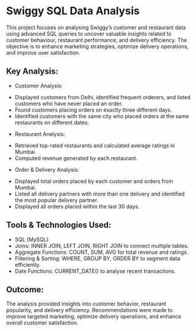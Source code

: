# Swiggy SQL Data Analysis
This project focuses on analysing Swiggy’s customer and restaurant data using advanced SQL queries to uncover valuable insights related to customer behaviour, restaurant performance, and delivery efficiency. The objective is to enhance marketing strategies, optimize delivery operations, and improve user satisfaction.

## Key Analysis:
- Customer Analysis:
* Displayed customers from Delhi, identified frequent orderers, and listed customers who have never placed an order.
* Found customers placing orders on exactly three different days.
* Identified customers with the same city who placed orders at the same restaurants on different dates.
- Restaurant Analysis:
* Retrieved top-rated restaurants and calculated average ratings in Mumbai.
* Computed revenue generated by each restaurant.
- Order & Delivery Analysis:
* Displayed total orders placed by each customer and orders from Mumbai.
* Listed all delivery partners with more than one delivery and identified the most popular delivery partner.
* Displayed all orders placed within the last 30 days.

## Tools & Technologies Used:
* SQL (MySQL)
* Joins: INNER JOIN, LEFT JOIN, RIGHT JOIN to connect multiple tables.
* Aggregate Functions: COUNT, SUM, AVG for total revenue and ratings.
* Filtering & Sorting: WHERE, GROUP BY, ORDER BY to segment data efficiently.
* Date Functions: CURRENT_DATE() to analyse recent transactions.

## Outcome:
The analysis provided insights into customer behavior, restaurant popularity, and delivery efficiency. Recommendations were made to improve targeted marketing, optimize delivery operations, and enhance overall customer satisfaction.

 
